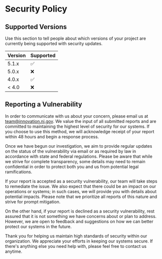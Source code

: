 # Security Policy

## Supported Versions

Use this section to tell people about which versions of your project are currently being supported
with security updates.

| Version | Supported          |
| ------- | ------------------ |
| 5.1.x   | :white_check_mark: |
| 5.0.x   | :x:                |
| 4.0.x   | :white_check_mark: |
| < 4.0   | :x:                |

## Reporting a Vulnerability

In order to communicate with us about your concern, please email us at
[team@innovation.nj.gov](team@innovation.nj.gov). We value the input of all submitted reports and
are committed to maintaining the highest level of security for our systems. If you choose to use
this method, we will acknowledge receipt of your report within 48 hours and begin a response
process.

Once we have begun our investigation, we aim to provide regular updates on the status of the
vulnerability via email or as required by law in accordance with state and federal regulations.
Please be aware that while we strive for complete transparency, some details may need to remain
confidential in order to protect both you and us from potential legal ramifications.

If your report is accepted as a security vulnerability, our team will take steps to remediate the
issue. We also expect that there could be an impact on our operations or systems; in such cases, we
will provide you with details about potential impacts. Please note that we prioritize all reports of
this nature and strive for prompt mitigation.

On the other hand, if your report is declined as a security vulnerability, rest assured that it is
not something we have concerns about or plan to address. However, we are open to feedback and
suggestions on how we can better protect our systems in the future.

Thank you for helping us maintain high standards of security within our organization. We appreciate
your efforts in keeping our systems secure. If there's anything else you need help with, please feel
free to contact us anytime.
